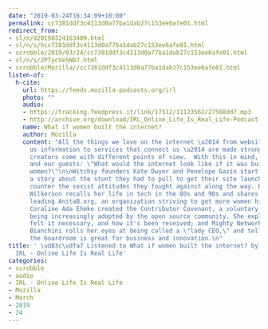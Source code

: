 ```yaml
---
date: "2019-03-24T16:34:09+10:00"
permalink: cc7381ddf3c4113d0a77ba1dab27c153ee6afe01.html
redirect_from:
- sl/n/d20190324163409.html
- sl/n/s/hcc7381ddf3c4113d0a77ba1dab27c153ee6afe01.html
- scrobble/2019/03/24/cc7381ddf3c4113d0a77ba1dab27c153ee6afe01.html
- sl/n/s/ZPTycVe5N87.html
- scrobble/Mozilla//cc7381ddf3c4113d0a77ba1dab27c153ee6afe01.html
listen-of:
  h-cite:
    url: https://feeds.mozilla-podcasts.org/irl
    photo: ""
    audio:
    - https://tracking.feedpress.it/link/17512/11123562/27508dd7.mp3
    - http://archive.org/download/IRL_Online_Life_Is_Real_Life-Podcast-by-Mozilla/27508dd7.mp3
    name: What if women built the internet?
    author: Mozilla
    content: "All the things we love on the internet \u2014 from websites that give
      us information to services that connect us \u2014 are made stronger when their
      creators come with different points of view.  With this in mind, we asked ourselves
      and our guests: \"What would the internet look like if it was built by mostly
      women?\"\n\nWitchsy founders Kate Dwyer and Penelope Gazin start us off with
      a story about the stunt they had to pull to get their site launched \u2014 and
      counter the sexist attitudes they fought against along the way. Brenda Darden
      Wilkerson recalls her life in tech in the 80s and 90s and shares her experience
      leading AnitaB.org, an organization striving to get more women hired in tech.
      Coraline Ada Ehmke created the Contributor Covenant, a voluntary code of conduct
      being increasingly adopted by the open source community. She explains why she
      felt it necessary, and how it's been received; and Mighty Networks CEO Gina
      Bianchini rolls her eyes at being called a \"lady CEO,\" and tells us why diversifying
      the boardroom is great for business and innovation.\n"
title: ' \ud83c\udfa7 Listened to What if women built the internet? by Mozilla From
  IRL - Online Life Is Real Life'
categories:
- scrobble
- audio
- IRL - Online Life Is Real Life
- Mozilla
- March
- 2019
- 24
---
```


